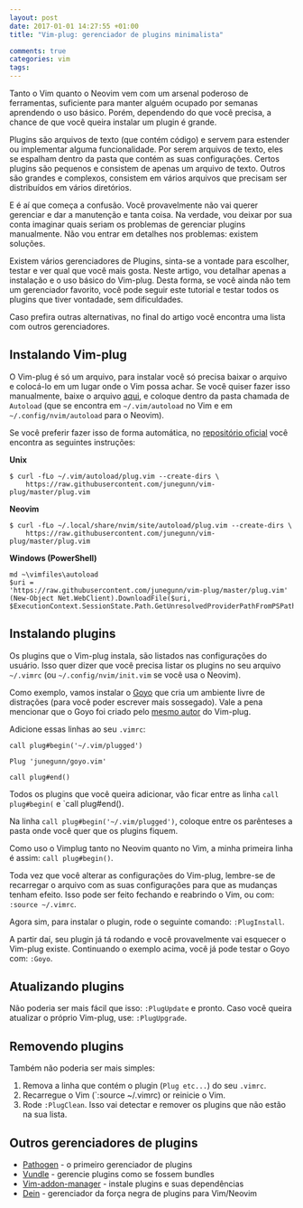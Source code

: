 ```yaml
---
layout: post
date: 2017-01-01 14:27:55 +01:00
title: "Vim-plug: gerenciador de plugins minimalista"

comments: true
categories: vim
tags: 
---
```



Tanto o Vim quanto o Neovim vem com um arsenal poderoso de ferramentas,
suficiente para manter alguém ocupado por semanas aprendendo o uso básico.
Porém, dependendo do que você precisa, a chance de que você queira instalar um
plugin é grande.

Plugins são arquivos de texto (que contém código) e servem para estender ou
implementar alguma funcionalidade. Por serem arquivos de texto, eles se espalham
dentro da pasta que contém as suas configurações. Certos plugins são pequenos e
consistem de apenas um arquivo de texto. Outros são grandes e complexos,
consistem em vários arquivos que precisam ser distribuídos em vários diretórios.

E é aí que começa a confusão. Você provavelmente não vai querer gerenciar e dar
a manutenção e tanta coisa. Na verdade, vou deixar por sua conta imaginar quais
seriam os problemas de gerenciar plugins manualmente. Não vou entrar em detalhes
nos problemas: existem soluções.

Existem vários gerenciadores de Plugins, sinta-se a vontade para escolher,
testar e ver qual que você mais gosta. Neste artigo, vou detalhar apenas a
instalação e o uso básico do Vim-plug. Desta forma, se você ainda não tem um
gerenciador favorito, você pode seguir este tutorial e testar todos os plugins
que tiver vontadade, sem dificuldades.

Caso prefira outras alternativas, no final do artigo você encontra uma lista com
outros gerenciadores.


## Instalando Vim-plug

O Vim-plug é só um arquivo, para instalar você só precisa baixar o arquivo e
colocá-lo em um lugar onde o Vim possa achar. Se você quiser fazer isso
manualmente, baixe o arquivo
[aqui](https://raw.githubusercontent.com/junegunn/vim-plug/master/plug.vim), e
coloque dentro da pasta chamada de `Autoload` (que se encontra em
`~/.vim/autoload` no Vim e em `~/.config/nvim/autoload` para o Neovim).

Se você preferir fazer isso de forma automática, no [repositório oficial](https://github.com/junegunn/vim-plug) você encontra as seguintes instruções:

**Unix**

```
$ curl -fLo ~/.vim/autoload/plug.vim --create-dirs \
    https://raw.githubusercontent.com/junegunn/vim-plug/master/plug.vim
```
**Neovim**
```
$ curl -fLo ~/.local/share/nvim/site/autoload/plug.vim --create-dirs \
    https://raw.githubusercontent.com/junegunn/vim-plug/master/plug.vim
```
**Windows (PowerShell)**
```
md ~\vimfiles\autoload
$uri =
'https://raw.githubusercontent.com/junegunn/vim-plug/master/plug.vim'
(New-Object Net.WebClient).DownloadFile($uri,
$ExecutionContext.SessionState.Path.GetUnresolvedProviderPathFromPSPath("~\vimfiles\autoload\plug.vim"))
```

## Instalando plugins

Os plugins que o Vim-plug instala, são listados nas configurações do usuário.
Isso quer dizer que você precisa listar os plugins no seu arquivo `~/.vimrc`
(ou `~/.config/nvim/init.vim` se você usa o Neovim).

Como exemplo, vamos instalar o [Goyo](https://github.com/junegunn/goyo.vim) que
cria um ambiente livre de distrações (para você poder escrever mais sossegado).
Vale a pena mencionar que o Goyo foi criado pelo [mesmo
autor](http://junegunn.kr/) do Vim-plug.


Adicione essas linhas ao seu `.vimrc`:

```
call plug#begin('~/.vim/plugged')

Plug 'junegunn/goyo.vim'

call plug#end()
```
Todos os plugins que você queira adicionar, vão ficar entre as linha `call
plug#begin(` e `call plug#end(). 

Na linha `call plug#begin('~/.vim/plugged')`, coloque entre os parênteses a
pasta onde você quer que os plugins fiquem. 

Como uso o Vimplug tanto no Neovim quanto no Vim, a minha primeira linha é 
assim: `call plug#begin()`.

Toda vez que você alterar as configurações do Vim-plug, lembre-se de recarregar
o arquivo com as suas configurações para que as mudanças tenham efeito. Isso
pode ser feito fechando e reabrindo o Vim, ou com: `:source ~/.vimrc`.

Agora sim, para instalar o plugin, rode o seguinte comando: `:PlugInstall`.

A partir daí, seu plugin já tá rodando e você provavelmente vai esquecer o
Vim-plug existe. Continuando o exemplo acima, você já pode testar o Goyo com:
`:Goyo`.

## Atualizando plugins

Não poderia ser mais fácil que isso: `:PlugUpdate` e pronto. Caso você queira
atualizar o próprio Vim-plug, use: `:PlugUpgrade`.

## Removendo plugins

Também não poderia ser mais simples:

1. Remova a linha que contém o plugin (`Plug etc...`) do seu `.vimrc`.
2. Recarregue o Vim (`:source ~/.vimrc) or reinicie o Vim.
3. Rode `:PlugClean`. Isso vai detectar e remover os plugins que não estão na
   sua lista.


## Outros gerenciadores de plugins

* [Pathogen](https://github.com/tpope/vim-pathogen) - o primeiro gerenciador de
  plugins
* [Vundle](https://github.com/VundleVim/Vundle.vim) - gerencie plugins como se
  fossem bundles
* [Vim-addon-manager](https://github.com/MarcWeber/vim-addon-manager) - instale
  plugins e suas dependências
* [Dein](https://github.com/Shougo/dein.vim) - gerenciador da força negra de
  plugins para Vim/Neovim
